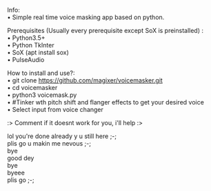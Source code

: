 Info:<br/>
• Simple real time voice masking app based on python.

Prerequisites (Usually every prerequisite except SoX is preinstalled) :<br/>
• Python3.5+ <br/>
• Python TkInter <br/>
• SoX (apt install sox)<br/>
• PulseAudio <br/>

How to install and use?:<br/>
• git clone https://github.com/magixer/voicemasker.git <br/>
• cd voicemasker<br/>
• python3 voicemask.py<br/>
• #Tinker wth pitch shift and flanger effects to get your desired voice<br/>
• Select input from voice changer <br/>

:> Comment if it doesnt work for you, i'll help :>













lol you're done already y u still here ;-; <br>
plis go u makin me nevous ;-; <br>
bye <br>
good dey <br>
bye <br>
byeee <br>
plis go ;-; <br>
